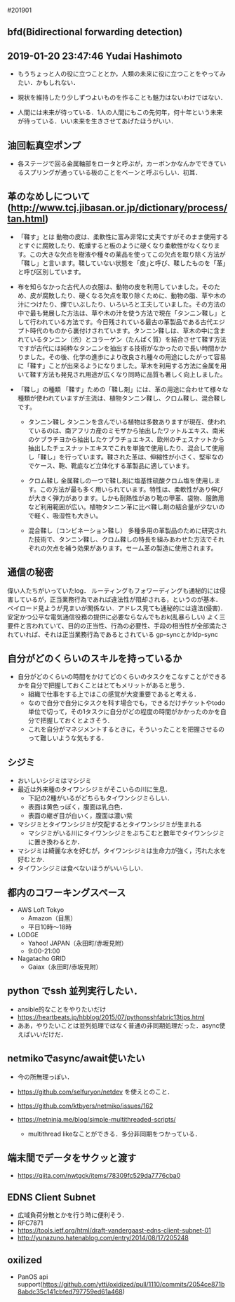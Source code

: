 #201901

## bfd(Bidirectional forwarding detection)

## 2019-01-20 23:47:46 Yudai Hashimoto
  - もうちょっと人の役に立つこととか，人類の未来に役に立つことをやってみたい．かもしれない．
  - 現状を維持したり少しずつよいものを作ることも魅力はないわけではない．

  - 人間には未来が待っている．1人の人間にもこの先何年，何十年という未来が待っている．いい未来を生きさせてあげたほうがいい．

## 油回転真空ポンプ
  - 各ステージで回る金属軸部をロータと呼ぶが，カーボンかなんかでできているスプリングが通っている板のことをベーンと呼ぶらしい．初耳．

## 革のなめしについて(http://www.tcj.jibasan.or.jp/dictionary/process/tan.html)
- 「鞣す」とは
  動物の皮は、柔軟性に富み非常に丈夫ですがそのまま使用するとすぐに腐敗したり、乾燥すると板のように硬くなり柔軟性がなくなります。この大きな欠点を樹液や種々の薬品を使ってこの欠点を取り除く方法が「鞣し」と言います。鞣していない状態を「皮｣と呼び、鞣したものを「革」と呼び区別しています。

- 布を知らなかった古代人の衣服は、動物の皮を利用していました。そのため、皮が腐敗したり、硬くなる欠点を取り除くために、動物の脂、草や木の汁につけたり、煙でいぶしたり、いろいろと工夫していました。その方法の中で最も発展した方法は、草や木の汁を使う方法で現在「タンニン鞣し」として行われている方法です。今日残されている最古の革製品である古代エジプト時代のものから裏付けされています。タンニン鞣しは、草木の中に含まれているタンニン（渋）とコラーゲン（たんぱく質）を結合させて鞣す方法ですが古代には純粋なタンニンを抽出する技術がなかったので長い時間かかりました。その後、化学の進歩により改良され種々の用途にしたがって容易に「鞣す」ことが出来るようになりました。草木を利用する方法に金属を用いて鞣す方法も発見され用途が広くなり同時に品質も著しく向上しました。

- 「鞣し」の種類
「鞣す」ための「鞣し剤」には、革の用途に合わせて様々な種類が使われていますが主流は、植物タンニン鞣し、クロム鞣し、混合鞣しです。
  - タンニン鞣し
    タンニンを含んでいる植物は多数ありますが現在、使われているのは、南アフリカ産のミモザから抽出したワットルエキス、南米のケブラチヨから抽出したケブラチョエキス、欧州のチェスナットから抽出したチェスナットエキスでこれを単独で使用したり、混合して使用し「鞣し」を行っています。鞣された革は、伸縮性が小さく、堅牢なのでケース、鞄、靴底など立体化する革製品に適しています。

  - クロム鞣し
    金属鞣しの一つで鞣し剤に塩基性硫酸クロム塩を使用します。この方法が最も多く用いられています。特性は、柔軟性があり伸びが大きく弾力があります。しかも耐熱性があり靴の甲革、袋物、服飾用など利用範囲が広い。植物タンニン革に比べ鞣し剤の結合量が少ないので軽く、吸湿性も大きい。

  - 混合鞣し（コンビネーション鞣し）
    多種多用の革製品のために研究された技術で、タンニン鞣し、クロム鞣しの特長を組みあわせた方法でそれぞれの欠点を補う効果があります。セーム革の製造に使用されます。

## 通信の秘密
  偉い人たちがいっていたlog．
  ルーティングもフォワーディングも通秘的には侵害しているが，正当業務行為であれば違法性が阻却される，というのが基本．
  ペイロード見ようが見まいが関係ない．アドレス見ても通秘的には違法(侵害)．
  安定かつ公平な電気通信役務の提供に必要ならなんでもおk(乱暴らしい)
  よく三要件と言われていて、目的の正当性、行為の必要性、手段の相当性が全部満たされていれば、それは正当業務行為であるとされている
  gp-syncとかldp-sync

## 自分がどのくらいのスキルを持っているか
  - 自分がどのくらいの時間をかけてどのくらいのタスクをこなすことができるかを自分で把握しておくことはとてもメリットがあると思う．
    - 組織で仕事をする上ではこの感覚が大変重要であると考える．
    - なので自分で自分にタスクを科す場合でも，できるだけチケットやtodo単位で切って，その1タスクに自分がどの程度の時間がかかったのかを自分で把握しておくとよさそう．
    - これを自分がマネジメントするときに，そういったことを把握させるのって難しいような気もする．

## シジミ
  - おいしいシジミはマシジミ
  - 最近は外来種のタイワンシジミがそこいらの川に生息．
    - 下記の2種がいるがどちらもタイワンシジミらしい．
    - 表面は黄色っぽく，腹面は乳白色．
    - 表面の継ぎ目が白いく，腹面は濃い紫
  - マシジミとタイワンシジミが交配するとタイワンシジミが生まれる
    - マシジミがいる川にタイワンシジミをぶちこむと数年でタイワンシジミに置き換わるとか．
  - マシジミは綺麗な水を好むが，タイワンシジミは生命力が強く，汚れた水を好むとか．
  - タイワンシジミは食べないほうがいいらしい．

## 都内のコワーキングスペース
  - AWS Loft Tokyo
    - Amazon（目黒）
    - 平日10時～18時
  - LODGE
    - Yahoo! JAPAN（永田町/赤坂見附）
    - 9:00-21:00
  - Nagatacho GRID
    - Gaiax（永田町/赤坂見附）

## python でssh 並列実行したい．
  - ansible的なことをやりたいだけ
  - https://heartbeats.jp/hbblog/2015/07/pythonsshfabric13tips.html
  - ああ，やりたいことは並列処理ではなく普通の非同期処理だった．async使えばいいだけだ．

## netmikoでasync/await使いたい
  - 今の所無理っぽい．
  - https://github.com/selfuryon/netdev を使えとのこと．
  - https://github.com/ktbyers/netmiko/issues/162

  - https://netninja.me/blog/simple-multithreaded-scripts/
    - multithread likeなことができる．多分非同期をつかっている．

## 端末間でデータをサクッと渡す
  - https://qiita.com/nwtgck/items/78309fc529da7776cba0

## EDNS Client Subnet
  - 広域負荷分散とかを行う時に便利そう．
  - RFC7871
  - https://tools.ietf.org/html/draft-vandergaast-edns-client-subnet-01
  - http://yunazuno.hatenablog.com/entry/2014/08/17/205248

## oxilized
  - PanOS api support(https://github.com/ytti/oxidized/pull/1110/commits/2054ce871b8abdc35c141cbfed797759ed61a468)